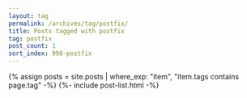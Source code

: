 ```yaml
---
layout: tag
permalink: /archives/tag/postfix/
title: Posts tagged with postfix
tag: postfix
post_count: 1
sort_index: 998-postfix
---
```

{% assign posts = site.posts | where_exp: "item", "item.tags contains page.tag" -%}
{%- include post-list.html -%}
